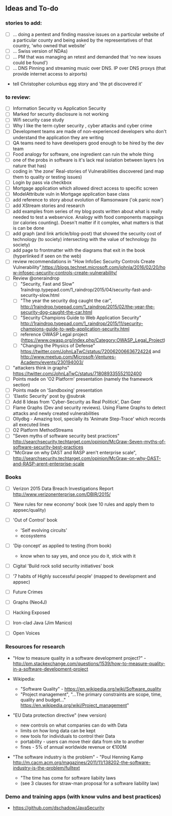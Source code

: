 ## Ideas and To-do

### stories to add:

  - [ ] ... doing a pentest and finding massive issues on a particular website of a particular county and being asked by the representatives of that country, 'who owned that website'
  - [ ] ... Swiss version of NDAs)
  - [ ] ... PM that was managing an retest and demanded that 'no new issues could be found')   
  - [ ] ... DNS Pinning and streaming music over DNS. IP over DNS proxys (that provide internet access to airports)
  - tell Christopher columbus egg story and 'the pt discovered it'

### to review:

  - [ ] Information Security vs Application Security
  - [ ] Marked for security disclosure is not working
  - [ ] Wifi security case study
  - [ ] Why I like the term cyber security , cyber attacks and cyber crime
  - [ ] Development teams are made of non-experienced developers who don't understand the application they are writing
  - [ ] QA teams need to have developers good enough to be hired by the dev team
  - [ ] Food analogy for software, one ingredient can ruin the whole thing
  - [ ] one of the probs in software is it's lack real isolation between layers (vs nature that has)
  - [ ] coding in 'the zone'
  Real-stories of Vulnerabilities discovered (and map them to quality or testing issues)
  - [ ] Login by pass via checkbox
  - [ ] Mortgage application which allowed direct access to specific screen
  - [ ] ModelAttribute vuln in Mortgage application base class
  - [ ] add reference to story about evolution of Ramsonware ('ok panic now')
  - [ ] add XStream stories and research
  - [ ] add examples from series of my blog posts written about what is really needed to test a webservice. Analogy with food components mappings (or calories counting). Doesn't matter if it complex, what matters is that is can be done
  - [ ] add graph (and link article/blog-post) that showed the security cost of technology (to society) intersecting with the value of technology (to society)
  - [ ] add page to frontmatter with the diagrams that exit in the book (hyperlinked if seen on the web)
  - [ ] review recommendations in "How InfoSec Security Controls Create Vulnerability",https://blogs.technet.microsoft.com/johnla/2016/02/20/how-infosec-security-controls-create-vulnerability/
  - [ ] Review @oneraindrop
    - [ ] "Security, Fast and Slow" 1raindrop.typepad.com/1_raindrop/2015/04/security-fast-and-security-slow.html
    - [ ] "The year the security dog caught the car", http://1raindrop.typepad.com/1_raindrop/2015/02/the-year-the-security-dog-caught-the-car.html
    - [ ] "Security Champions Guide to Web Application Security" http://1raindrop.typepad.com/1_raindrop/2015/11/security-champions-guide-to-web-application-security.html
    - [ ] reference OWASP Legal project (https://www.owasp.org/index.php/Category:OWASP_Legal_Project)
    - [ ] "Changing the Physics of Defense" https://twitter.com/JohnLaTwC/status/720062006636724224 and  http://www.meetup.com/Microsoft-Ventures-Academy/events/230194003/
   - [ ] "attackers think in graphs" https://twitter.com/JohnLaTwC/status/718089335552102400
   - [ ] Points made on 'O2 Platform' presentation (namely the framework section)
   - [ ] Points made on 'Sandboxing' presentation
   - [ ] 'Elastic Security' post by @subrak
   - [ ] Add 8 Ideas from 'Cyber-Security as Real Politick', Dan Geer
   - [ ] Flame Graphs (Dev and security reviews). Using Flame Graphs to detect attacks and newly created vulnerabilities
   - [ ] Ollydbg - Amazing tool, specially its 'Animate Step-Trace' which records all executed lines
   - [ ] O2 Platform MethodStreams
   - [ ] "Seven myths of software security best practices" http://searchsecurity.techtarget.com/opinion/McGraw-Seven-myths-of-software-security-best-practices
   - [ ] "McGraw on why DAST and RASP aren't enterprise scale", http://searchsecurity.techtarget.com/opinion/McGraw-on-why-DAST-and-RASP-arent-enterprise-scale

### Books

  - [ ] Verizon 2015 Data Breach Investigations Report  http://www.verizonenterprise.com/DBIR/2015/
  - [ ] 'New rules for new economy' book (see 10 rules and apply them to appsec/quality)

  - [ ] 'Out of Control' book
    - 'Self evolving circuits'
    - ecosystems
  - [ ] 'Dip concept' as applied to testing (from book)
    - know when to say yes, and once you do it, stick with it
  - [ ] Cigital 'Build rock solid security initiatives' book
  - [ ] '7 habits of Highly successful people' (mapped to development and appsec)
  - [ ] Future Crimes
  - [ ] Graphs (Neo4J)
  - [ ] Hacking Exposed
  - [ ] Iron-clad Java (Jim Manico)
  - [ ] Open Voices

### Resources for research

  - "How to measure quality in a software development project?" - http://pm.stackexchange.com/questions/1539/how-to-measure-quality-in-a-software-development-project
  - Wikipedia:
    - "Software Quality" - https://en.wikipedia.org/wiki/Software_quality
    - "Project management", "...The primary constraints are scope, time, quality and budget..." https://en.wikipedia.org/wiki/Project_management"

  - "EU Data protection directive" (new version)
    - new controls on what companies can do with Data
    - limits on how long data can be kept
    - new tools for individuals to control their Data  
    - portability - users can move their data from site to another
    - fines - 5% of annual worldwide revenue or €100M
  - "The software industry is the problem" -  "Poul Henning Kamp
     http://m.cacm.acm.org/magazines/2011/11/138202-the-software-industry-is-the-problem/fulltext
     - "The time has come for software liabiity laws
     - (see 3 clauses for straw-man proposal for a software liability law)


### Demo and training apps (with know vulns and best practices)
 - https://github.com/dschadow/JavaSecurity    

